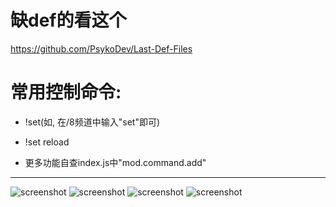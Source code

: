 # 缺def的看这个

https://github.com/PsykoDev/Last-Def-Files

# 常用控制命令:

- !set(如, 在/8频道中输入"set"即可)

- !set reload

- 更多功能自查index.js中"mod.command.add"

---

![screenshot](https://gitee.com/zc149352394/TEAR-Helper/raw/main/screenshot/1.png)
![screenshot](https://gitee.com/zc149352394/TEAR-Helper/raw/main/screenshot/2.png)
![screenshot](https://gitee.com/zc149352394/TEAR-Helper/raw/main/screenshot/3.png)
![screenshot](https://gitee.com/zc149352394/TEAR-Helper/raw/main/screenshot/4.png)
